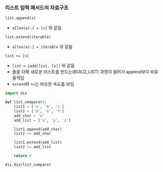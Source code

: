 ### 리스트 입력 메서드의 자료구조
```list.append(x)```
- ```a[len(a):] = [x]``` 와 같음

```list.extend(iterable)```
- ```a[len(a):] = iterable``` 과 같음

```list += [x]```
- ```list = iadd(list, [x])``` 와 같음
- 둘을 더해 새로운 리스트를 만드는(BUILD_LIST) 과정이 들어가 append보다 비효율적임
- ```extend```와 ```+=```는 비슷한 속도를 보임

```python
import dis

def list_compare():
    list1 = ['a', 'b', 'c']
    list2 = ['d', 'e', 'f']
    add_char = 'w'
    add_list = ['x', 'y', 'z']

    list1.append(add_char)
    list2 += add_char

    list1.extend(add_list)
    list2 += add_list

    return 0

dis.dis(list_compare)

```